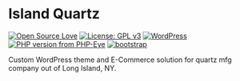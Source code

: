 # Island Quartz
[![Open Source Love](https://img.shields.io/badge/Open%20Source-%20%E2%9D%A4%20-ff69b4.svg)](https://opensource.org/) [![License: GPL v3](https://img.shields.io/badge/License-GPL%20v3-blue.svg)](https://www.gnu.org/licenses/gpl-3.0) [![WordPress](https://img.shields.io/wordpress/v/akismet.svg)](https://github.com/bkaminski/island_quartz/) [![PHP version from PHP-Eye](https://img.shields.io/php-eye/symfony/symfony.svg)](https://github.com/bkaminski/island_quartz/)  [![bootstrap](https://img.shields.io/badge/Bootstrap-v4.1.3-563d7c.svg)](https://getbootstrap.com)

Custom WordPress theme and E-Commerce solution for quartz mfg company out of Long Island, NY.
